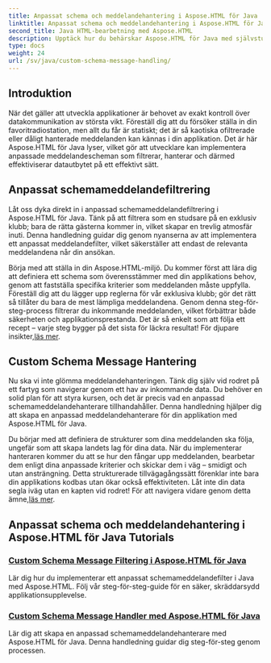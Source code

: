 ```yaml
---
title: Anpassat schema och meddelandehantering i Aspose.HTML för Java
linktitle: Anpassat schema och meddelandehantering i Aspose.HTML för Java
second_title: Java HTML-bearbetning med Aspose.HTML
description: Upptäck hur du behärskar Aspose.HTML för Java med självstudiekurser om filtrering och hantering av anpassade schemameddelanden. Börja bygga skräddarsydda applikationer.
type: docs
weight: 24
url: /sv/java/custom-schema-message-handling/
---
```

## Introduktion

När det gäller att utveckla applikationer är behovet av exakt kontroll över datakommunikation av största vikt. Föreställ dig att du försöker ställa in din favoritradiostation, men allt du får är statiskt; det är så kaotiska ofiltrerade eller dåligt hanterade meddelanden kan kännas i din applikation. Det är här Aspose.HTML för Java lyser, vilket gör att utvecklare kan implementera anpassade meddelandescheman som filtrerar, hanterar och därmed effektiviserar datautbytet på ett effektivt sätt.

## Anpassat schemameddelandefiltrering

Låt oss dyka direkt in i anpassad schemameddelandefiltrering i Aspose.HTML för Java. Tänk på att filtrera som en studsare på en exklusiv klubb; bara de rätta gästerna kommer in, vilket skapar en trevlig atmosfär inuti. Denna handledning guidar dig genom nyanserna av att implementera ett anpassat meddelandefilter, vilket säkerställer att endast de relevanta meddelandena når din ansökan.

 Börja med att ställa in din Aspose.HTML-miljö. Du kommer först att lära dig att definiera ett schema som överensstämmer med din applikations behov, genom att fastställa specifika kriterier som meddelanden måste uppfylla. Föreställ dig att du lägger upp reglerna för vår exklusiva klubb; gör det rätt så tillåter du bara de mest lämpliga meddelandena. Genom denna steg-för-steg-process filtrerar du inkommande meddelanden, vilket förbättrar både säkerheten och applikationsprestanda. Det är så enkelt som att följa ett recept – varje steg bygger på det sista för läckra resultat! För djupare insikter,[läs mer](./custom-schema-message-filter/).

## Custom Schema Message Hantering

Nu ska vi inte glömma meddelandehanteringen. Tänk dig själv vid rodret på ett fartyg som navigerar genom ett hav av inkommande data. Du behöver en solid plan för att styra kursen, och det är precis vad en anpassad schemameddelandehanterare tillhandahåller. Denna handledning hjälper dig att skapa en anpassad meddelandehanterare för din applikation med Aspose.HTML för Java.

 Du börjar med att definiera de strukturer som dina meddelanden ska följa, ungefär som att skapa landets lag för dina data. När du implementerar hanteraren kommer du att se hur den fångar upp meddelanden, bearbetar dem enligt dina anpassade kriterier och skickar dem i väg – smidigt och utan ansträngning. Detta strukturerade tillvägagångssätt förenklar inte bara din applikations kodbas utan ökar också effektiviteten. Låt inte din data segla iväg utan en kapten vid rodret! För att navigera vidare genom detta ämne,[läs mer](./custom-schema-message-handler/).

## Anpassat schema och meddelandehantering i Aspose.HTML för Java Tutorials
### [Custom Schema Message Filtering i Aspose.HTML för Java](./custom-schema-message-filter/)
Lär dig hur du implementerar ett anpassat schemameddelandefilter i Java med Aspose.HTML. Följ vår steg-för-steg-guide för en säker, skräddarsydd applikationsupplevelse.
### [Custom Schema Message Handler med Aspose.HTML för Java](./custom-schema-message-handler/)
Lär dig att skapa en anpassad schemameddelandehanterare med Aspose.HTML för Java. Denna handledning guidar dig steg-för-steg genom processen.